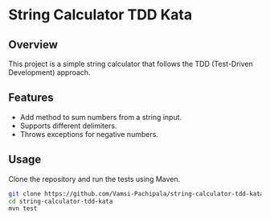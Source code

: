 # String Calculator TDD Kata

## Overview

This project is a simple string calculator that follows the TDD (Test-Driven Development) approach.

## Features

- Add method to sum numbers from a string input.
- Supports different delimiters.
- Throws exceptions for negative numbers.

## Usage

Clone the repository and run the tests using Maven.

```bash
git clone https://github.com/Vamsi-Pachipala/string-calculator-tdd-kata.git
cd string-calculator-tdd-kata
mvn test
